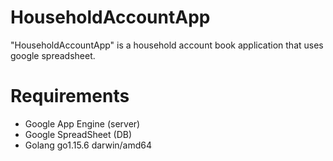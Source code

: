 # HouseholdAccountApp

"HouseholdAccountApp" is a household account book application that uses google spreadsheet.

# Requirements
- Google App Engine (server)
- Google SpreadSheet (DB)
- Golang go1.15.6 darwin/amd64